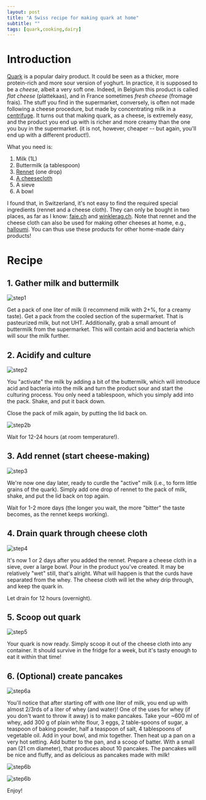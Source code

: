 ```yaml
---
layout: post
title: "A Swiss recipe for making quark at home"
subtitle: ""
tags: [quark,cooking,dairy]
---
```


# Introduction
[Quark](https://en.wikipedia.org/wiki/Quark_(dairy_product)) is a popular dairy product. 
It could be seen as a thicker, more protein-rich and more sour version of yoghurt.
In practice, it is supposed to be a *cheese*, albeit a very soft one. 
Indeed, in Belgium this product is called *flat cheese* (plattekaas), and in France sometimes *fresh cheese* (fromage frais).
The stuff you find in the supermarket, conversely, is often not made following a cheese procedure, but made by concentrating milk in a [centrifuge](https://en.wikipedia.org/wiki/Centrifuge).
It turns out that making quark, as a cheese, is extremely easy, and the product you end up with is richer and more creamy than the one you buy in the supermarket.
(it is not, however, cheaper -- but again, you'll end up with a different product!).

What you need is:

1. Milk (1L)
2. Buttermilk (a tablespoon)
3. [Rennet](https://www.faie.ch/direkt-vermarktung/kaesereibedarf/kaesereiartikel/kaeselab-kulturen/7109464/kaeselab-50ml?c=78065003) (one drop)
4. [A cheesecloth](https://www.faie.ch/direkt-vermarktung/kaesereibedarf/kaesereiartikel/kaesereiartikel-literatur/7043352/kaesetuch-aus-baumwolle)
5. A sieve
6. A bowl

I found that, in Switzerland, it's not easy to find the required special ingredients (rennet and a cheese cloth). They can only be bought in two places, as far as I know: [faie.ch](faie.ch) and [winklerag.ch](winklerag.ch). 
Note that rennet and the cheese cloth can also be used for making other cheeses at home, e.g., [halloumi](https://www.youtube.com/watch?v=PPNQmV7roos).
You can thus use these products for other home-made dairy products!

# Recipe
## 1. Gather milk and buttermilk
![step1](../assets/img/quark_milk_and_buttermilk.jpg)

Get a pack of one liter of milk (I recommend milk with 2+%, for a creamy taste). Get a pack from the cooled section of the supermarket. That is pasteurized milk, but not UHT.
Additionally, grab a small amount of buttermilk from the supermarket. This will contain acid and bacteria which will sour the milk further.

## 2. Acidify and culture
![step2](../assets/img/quark_milk_in_buttermilk.jpg)

You "activate" the milk by adding a bit of the buttermilk, which will introduce acid and bacteria into the milk and turn the product sour and start the culturing process. You only need a tablespoon, which you simply add into the pack. Shake, and put it back down.

Close the pack of milk again, by putting the lid back on.

![step2b](../assets/img/quark_close_milk_again.jpg)

Wait for 12-24 hours (at room temperature!).

## 3. Add rennet (start cheese-making)
![step3](../assets/img/quark_add_renet.jpg)

We're now one day later, ready to curdle the "active" milk (i.e., to form little grains of the quark). Simply add one drop of rennet to the pack of milk, shake, and put the lid back on top again.

Wait for 1-2 more days (the longer you wait, the more "bitter" the taste becomes, as the rennet keeps working).

## 4. Drain quark through cheese cloth
![step4](../assets/img/quark_drain_in_sieve.jpg)

It's now 1 or 2 days after you added the rennet. Prepare a cheese cloth in a sieve, over a large bowl. Pour in the product you've created. It may be relatively "wet" still, that's alright. What will happen is that the curds have separated from the whey.
The cheese cloth will let the whey drip through, and keep the quark in.

Let drain for 12 hours (overnight).

## 5. Scoop out quark
![step5](../assets/img/quark_scoop_out.jpg)

Your quark is now ready. Simply scoop it out of the cheese cloth into any container. It should survive in the fridge for a week, but it's tasty enough to eat it within that time!


## 6. (Optional) create pancakes
![step6a](../assets/img/quark_remaining_whey.jpg)

You'll notice that after starting off with one liter of milk, you end up with almost 2/3rds of a liter of whey (and water)! One of the uses for whey (if you don't want to throw it away) is to make pancakes. Take your ~600 ml of whey, add 300 g of plain white flour, 3 eggs, 2 table-spoons of sugar, a teaspoon of baking powder, half a teaspoon of salt, 4 tablespoons of vegetable oil. Add in your bowl, and mix together. Then heat up a pan on a very hot setting. Add butter to the pan, and a scoop of batter. With a small pan (21 cm diameter), that produces about 10 pancakes.
The pancakes will be nice and fluffy, and as delicious as pancakes made with milk!

![step6b](../assets/img/quark_whey_pancakes.jpg)

![step6b](../assets/img/quark_pancake_with_jam.jpg)

Enjoy!
